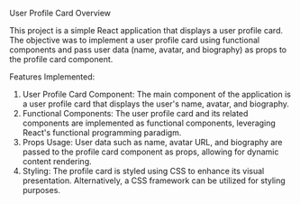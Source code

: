 User Profile Card Overview

This project is a simple React application that displays a user profile card. The objective was to implement a user profile card using functional components and pass user data (name, avatar, and biography) as props to the profile card component.

Features Implemented:

1. User Profile Card Component: The main component of the application is a user profile card that displays the user's name, avatar, and biography.
2. Functional Components: The user profile card and its related components are implemented as functional components, leveraging React's functional programming paradigm.
3. Props Usage: User data such as name, avatar URL, and biography are passed to the profile card component as props, allowing for dynamic content rendering.
4. Styling: The profile card is styled using CSS to enhance its visual presentation. Alternatively, a CSS framework can be utilized for styling purposes.
